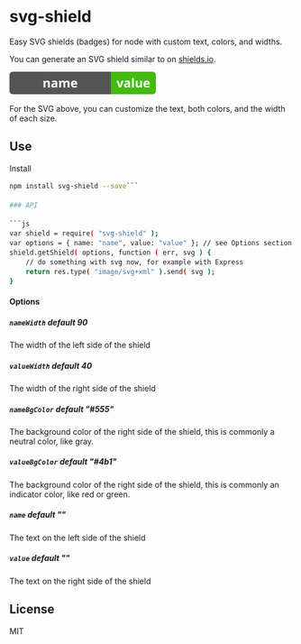 # svg-shield

Easy SVG shields (badges) for node with custom text, colors, and widths.

You can generate an SVG shield similar to on [shields.io](http://shields.io).

![Sample Shield](./shield.svg)

For the SVG above, you can customize the text, both colors, and the width of each size.

## Use

Install

```bash
npm install svg-shield --save```

### API

```js
var shield = require( "svg-shield" );
var options = { name: "name", value: "value" }; // see Options section
shield.getShield( options, function ( err, svg ) {
    // do something with svg now, for example with Express
    return res.type( "image/svg+xml" ).send( svg );
}
```

#### Options

##### `nameWidth` default _90_
The width of the left side of the shield

##### `valueWidth` default _40_
The width of the right side of the shield

##### `nameBgColor` default _"#555"_
The background color of the right side of the shield, this is commonly a neutral color, like gray.

##### `valueBgColor` default _"#4b1"_
The background color of the right side of the shield, this is commonly an indicator color, like red or green.

##### `name` default _""_
The text on the left side of the shield

##### `value` default _""_
The text on the right side of the shield

## License

MIT
